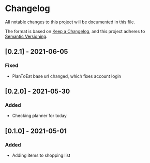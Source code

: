 # Changelog

All notable changes to this project will be documented in this file.

The format is based on [Keep a Changelog](https://keepachangelog.com/en/1.0.0/),
and this project adheres to [Semantic Versioning](https://semver.org/spec/v2.0.0.html).

## [0.2.1] - 2021-06-05
### Fixed
- PlanToEat base url changed, which fixes account login

## [0.2.0] - 2021-05-30
### Added
- Checking planner for today

## [0.1.0] - 2021-05-01
### Added
- Adding items to shopping list
